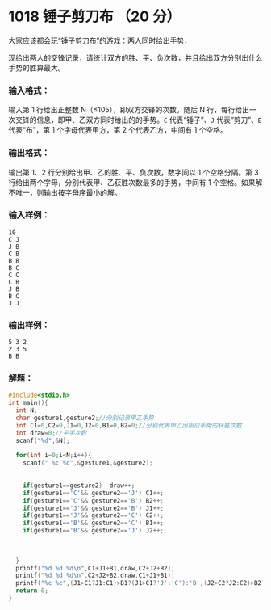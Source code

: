 # 1018 锤子剪刀布 （20 分）

大家应该都会玩“锤子剪刀布”的游戏：两人同时给出手势，

现给出两人的交锋记录，请统计双方的胜、平、负次数，并且给出双方分别出什么手势的胜算最大。

### 输入格式：

输入第 1 行给出正整数 N（≤105），即双方交锋的次数。随后 N 行，每行给出一次交锋的信息，即甲、乙双方同时给出的的手势。`C` 代表“锤子”、`J` 代表“剪刀”、`B` 代表“布”，第 1 个字母代表甲方，第 2 个代表乙方，中间有 1 个空格。

### 输出格式：

输出第 1、2 行分别给出甲、乙的胜、平、负次数，数字间以 1 个空格分隔。第 3 行给出两个字母，分别代表甲、乙获胜次数最多的手势，中间有 1 个空格。如果解不唯一，则输出按字母序最小的解。

### 输入样例：

```in
10
C J
J B
C B
B B
B C
C C
C B
J B
B C
J J
```

### 输出样例：

```out
5 3 2
2 3 5
B B
```

### 解题：

```c
#include<stdio.h>
int main(){
  int N;
  char gesture1,gesture2;//分别记录甲乙手势
  int C1=0,C2=0,J1=0,J2=0,B1=0,B2=0;//分别代表甲乙出相应手势的获胜次数
  int draw=0;//平手次数
  scanf("%d",&N);
  
  for(int i=0;i<N;i++){
    scanf(" %c %c",&gesture1,&gesture2);
    
   
    if(gesture1==gesture2)  draw++;
    if(gesture1=='C'&& gesture2=='J') C1++;
    if(gesture1=='C'&& gesture2=='B') B2++;
    if(gesture1=='J'&& gesture2=='B') J1++;
    if(gesture1=='J'&& gesture2=='C') C2++;
    if(gesture1=='B'&& gesture2=='C') B1++;
    if(gesture1=='B'&& gesture2=='J') J2++;
	
    
  
  }
  printf("%d %d %d\n",C1+J1+B1,draw,C2+J2+B2);
  printf("%d %d %d\n",C2+J2+B2,draw,C1+J1+B1);
  printf("%c %c",(J1>C1?J1:C1)>B1?(J1>C1?'J':'C'):'B',(J2>C2?J2:C2)>B2?(J2>C2?'J':'C'):'B');
  return 0;
}
```

